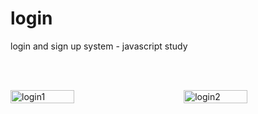 # login
login and sign up system - javascript study

<br><br>

<div style="display: flex; justify-content: space-between;">
  <img src="https://github.com/user-attachments/assets/6d8378cc-5899-42e4-b000-d7c93cadc3a9" alt="login1" width="45%" />
  <img src="https://github.com/user-attachments/assets/336a1abe-e631-4767-b0b6-79a6e963a6ea" alt="login2" width="45%" />
</div>
